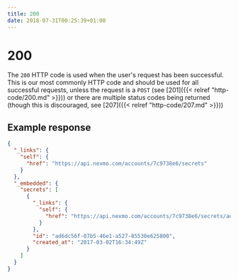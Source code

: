 ```yaml
---
title: 200
date: 2018-07-31T00:25:39+01:00
---
```


# 200

The `200` HTTP code is used when the user's request has been successful. This is our most commonly HTTP code and should be used for all successful requests, unless the request is a `POST` (see [201]({{< relref "http-code/200.md" >}})) or there are multiple status codes being returned (though this is discouraged, see [207]({{< relref "http-code/207.md" >}}))

## Example response

```json
{
  "_links": {
    "self": {
      "href": "https://api.nexmo.com/accounts/7c9738e6/secrets"
    }
  },
  "_embedded": {
    "secrets": [
      {
        "_links": {
          "self": {
            "href": "https://api.nexmo.com/accounts/7c9738e6/secrets/ad6dc56f-07b5-46e1-a527-85530e625800"
          }
        },
        "id": "ad6dc56f-07b5-46e1-a527-85530e625800",
        "created_at": "2017-03-02T16:34:49Z"
      }
    ]
  }
}
```
